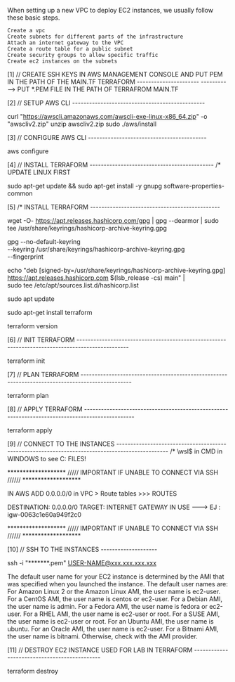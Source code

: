 When setting up a new VPC to deploy EC2 instances, we usually follow these basic steps.

    Create a vpc
    Create subnets for different parts of the infrastructure
    Attach an internet gateway to the VPC
    Create a route table for a public subnet
    Create security groups to allow specific traffic
    Create ec2 instances on the subnets


[1] // CREATE SSH KEYS IN AWS MANAGEMENT CONSOLE AND PUT PEM IN THE PATH OF THE MAIN.TF TERRAFORM ----------------------
-----------> PUT *.PEM FILE IN THE PATH OF TERRAFROM MAIN.TF

[2] // SETUP AWS CLI -----------------------------------------------

curl "https://awscli.amazonaws.com/awscli-exe-linux-x86_64.zip" -o "awscliv2.zip"
unzip awscliv2.zip
sudo ./aws/install

[3] // CONFIGURE AWS CLI   ------------------------------------------

aws configure

[4] // INSTALL TERRAFORM  --------------------------------------------
/* UPDATE LINUX FIRST

sudo apt-get update && sudo apt-get install -y gnupg software-properties-common

[5] /* INSTALL TERRAFORM ----------------------------------------------

wget -O- https://apt.releases.hashicorp.com/gpg | gpg --dearmor | sudo tee /usr/share/keyrings/hashicorp-archive-keyring.gpg

gpg --no-default-keyring \
    --keyring /usr/share/keyrings/hashicorp-archive-keyring.gpg \
    --fingerprint

echo "deb [signed-by=/usr/share/keyrings/hashicorp-archive-keyring.gpg] \
    https://apt.releases.hashicorp.com $(lsb_release -cs) main" | \
    sudo tee /etc/apt/sources.list.d/hashicorp.list

sudo apt update

sudo apt-get install terraform

terraform version

[6] // INIT TERRAFORM ------------------------------------------------------------------------------------------------

terraform init

[7] // PLAN TERRAFORM ------------------------------------------------------------------------------------------------

terraform plan

[8] // APPLY TERRAFORM ------------------------------------------------------------------------------------------------

terraform apply

[9] // CONNECT TO THE INSTANCES  ------------------------------------------------------------------------------------------------
/* \\wsl$  in CMD in WINDOWS to see C: FILES!

******************* ///// IMPORTANT IF UNABLE TO CONNECT VIA SSH ////// *******************

IN AWS ADD 0.0.0.0/0 in VPC > Route tables >>> ROUTES  

DESTINATION: 0.0.0.0/0
TARGET: INTERNET GATEWAY IN USE ---> EJ : igw-0063c1e60a949f2c0

******************* ///// IMPORTANT IF UNABLE TO CONNECT VIA SSH ////// *******************

[10] // SSH TO THE INSTANCES  --------------------

ssh -i "*******.pem" USER-NAME@xxx.xxx.xxx.xxx

The default user name for your EC2 instance is determined by the AMI that was specified when you launched the instance.
The default user names are:
    For Amazon Linux 2 or the Amazon Linux AMI, the user name is ec2-user.
    For a CentOS AMI, the user name is centos or ec2-user.
    For a Debian AMI, the user name is admin.
    For a Fedora AMI, the user name is fedora or ec2-user.
    For a RHEL AMI, the user name is ec2-user or root.
    For a SUSE AMI, the user name is ec2-user or root.
    For an Ubuntu AMI, the user name is ubuntu.
    For an Oracle AMI, the user name is ec2-user.
    For a Bitnami AMI, the user name is bitnami.
    Otherwise, check with the AMI provider.
    
[11] // DESTROY EC2 INSTANCE USED FOR LAB IN TERRAFORM ---------------------------------------------

terraform destroy
